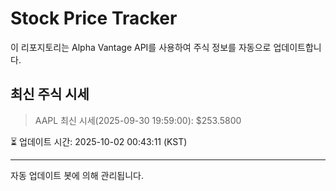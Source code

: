 
# Stock Price Tracker

이 리포지토리는 Alpha Vantage API를 사용하여 주식 정보를 자동으로 업데이트합니다.

## 최신 주식 시세
> AAPL 최신 시세(2025-09-30 19:59:00): $253.5800

⏳ 업데이트 시간: 2025-10-02 00:43:11 (KST)

---
자동 업데이트 봇에 의해 관리됩니다.
